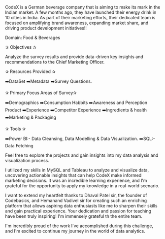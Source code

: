 CodeX is a German beverage company that is aiming to make its mark in the Indian market. A few months ago, they have launched their energy drink in 10 cities in India. As part of their marketing efforts, their dedicated team is focused on amplifying brand awareness, expanding market share, and driving product development initiatives!!

Domain: Food & Beverages

✰ Objectives ✰

Analyze the survey results and provide data-driven key insights and recommendations to the Chief Marketing Officer.

✰ Resources Provided ✰

➡️DataSet
➡️Metadata
➡️Survey Questions.

✰ Primary Focus Areas of Survey✰

➡️Demographics
➡️Consumption Habbits
➡️Awareness and Perception Product
➡️Experience
➡️Competitor Experience
➡️Ingredients & health
➡️Marketing & Packaging

✰ Tools ✰

➡️Power BI:- Data Cleansing, Data Modelling & Data Visualization.
➡️SQL:- Data Fetching

Feel free to explore the projects and gain insights into my data analysis and visualization process.

I utilized my skills in MySQL and Tableau to analyze and visualize data, uncovering actionable insights that can help CodeX make informed marketing decisions. It was an incredible learning experience, and I'm grateful for the opportunity to apply my knowledge in a real-world scenario.

I want to extend my heartfelt thanks to Dhaval Patel sir, the founder of Codebasics, and Hemanand Vadivel sir for creating such an enriching platform that allows aspiring data enthusiasts like me to sharpen their skills and gain practical experience. Your dedication and passion for teaching have been truly inspiring! I'm immensely grateful th the entire team.

I'm incredibly proud of the work I've accomplished during this challenge, and I'm excited to continue my journey in the world of data analytics.
